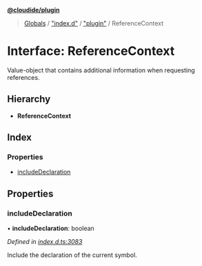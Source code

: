 **[@cloudide/plugin](../README.md)**

> [Globals](../README.md) / ["index.d"](../modules/_index_d_.md) / ["plugin"](../modules/_index_d_._plugin_.md) / ReferenceContext

# Interface: ReferenceContext

Value-object that contains additional information when
requesting references.

## Hierarchy

* **ReferenceContext**

## Index

### Properties

* [includeDeclaration](_index_d_._plugin_.referencecontext.md#includedeclaration)

## Properties

### includeDeclaration

•  **includeDeclaration**: boolean

*Defined in [index.d.ts:3083](https://github.com/shuyaqian/cloudide-plugin-api/blob/9d985be/index.d.ts#L3083)*

Include the declaration of the current symbol.

